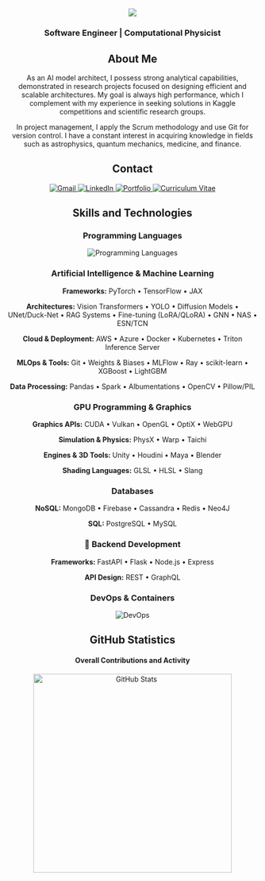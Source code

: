 <h1 align="center">
    <img src="https://readme-typing-svg.herokuapp.com/?font=Righteous&size=35&center=true&vCenter=true&width=500&height=70&duration=4000&lines=Hello!+I'm+Álvaro+👋" />
</h1>

<h3 align="center">Software Engineer | Computational Physicist</h3>

<h2 align="center">About Me</h2>

<p align="center">
As an AI model architect, I possess strong analytical capabilities, demonstrated in research projects focused on designing efficient and scalable architectures. My goal is always high performance, which I complement with my experience in seeking solutions in Kaggle competitions and scientific research groups.
</p>

<p align="center">
In project management, I apply the Scrum methodology and use Git for version control. I have a constant interest in acquiring knowledge in fields such as astrophysics, quantum mechanics, medicine, and finance.
</p>


<h2 align="center">Contact</h2>

<div align="center">
  <a href="mailto:alvaro.vazquez.1716@gmail.com">
    <img src="https://img.shields.io/badge/Gmail-EA4335?style=for-the-badge&logo=gmail&logoColor=white" alt="Gmail" />
  </a>
  <a href="https://www.linkedin.com/in/álvaro-vázquez-384956323/" target="_blank">
    <img src="https://img.shields.io/badge/LinkedIn-0A66C2?style=for-the-badge&logo=linkedin&logoColor=white" alt="LinkedIn" />
  </a>
  <a href="https://SashVqz.github.io" target="_blank">
     <img src="https://img.shields.io/badge/Portfolio-FF5722?style=for-the-badge&logo=safari&logoColor=white" alt="Portfolio" />
  </a>
  <a href="https://www.canva.com/design/DAGV6cn5gSk/XhEuxhCcwEUYOCc4GZ5mcA/view?utm_content=DAGV6cn5gSk&utm_campaign=designshare&utm_medium=link2&utm_source=uniquelinks&utlId=h04e5daecfe" target="_blank">
     <img src="https://img.shields.io/badge/Curriculum-333333?style=for-the-badge&logo=google-drive&logoColor=white" alt="Curriculum Vitae" />
  </a>
</div>

<h2 align="center">Skills and Technologies</h2>

<div align="center">
    
### Programming Languages
<img src="https://skillicons.dev/icons?i=c,cpp,cs,rust,python,java,js,ts,r,html,css" alt="Programming Languages"/>

### Artificial Intelligence & Machine Learning
**Frameworks:** PyTorch • TensorFlow • JAX

**Architectures:** Vision Transformers • YOLO • Diffusion Models • UNet/Duck-Net • RAG Systems • Fine-tuning (LoRA/QLoRA) • GNN • NAS • ESN/TCN

**Cloud & Deployment:** AWS • Azure • Docker • Kubernetes • Triton Inference Server

**MLOps & Tools:** Git • Weights & Biases • MLFlow • Ray • scikit-learn • XGBoost • LightGBM

**Data Processing:** Pandas • Spark • Albumentations • OpenCV • Pillow/PIL

### GPU Programming & Graphics
**Graphics APIs:** CUDA • Vulkan • OpenGL • OptiX • WebGPU

**Simulation & Physics:** PhysX • Warp • Taichi

**Engines & 3D Tools:** Unity • Houdini • Maya • Blender

**Shading Languages:** GLSL • HLSL • Slang

### Databases

**NoSQL:** MongoDB • Firebase • Cassandra • Redis • Neo4J

**SQL:** PostgreSQL • MySQL

### 🔧 Backend Development

**Frameworks:** FastAPI • Flask • Node.js • Express

**API Design:** REST • GraphQL

### DevOps & Containers
<img src="https://skillicons.dev/icons?i=docker,kubernetes,git" alt="DevOps"/>

</div>

<h2 align="center">GitHub Statistics</h2>

<div align="center">
    <h4> Overall Contributions and Activity</h4>
    <img width="400" src="https://github-readme-stats-salesp07.vercel.app/api?username=SashVqz&count_private=true&show_icons=true&rank_icon=github&border_radius=10&bg_color=gray&title_color=black&icon_color=black&text_color=black" alt="GitHub Stats">
    
</div>
